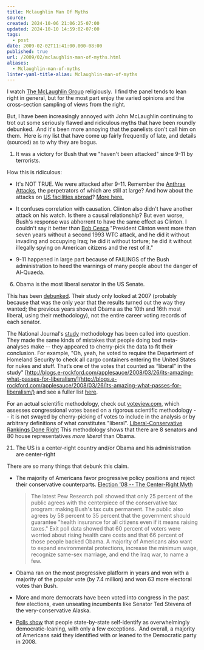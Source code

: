 ```yaml
---
title: Mclaughlin Man Of Myths
source: 
created: 2024-10-06 21:06:25-07:00
updated: 2024-10-10 14:59:02-07:00
tags:
  - post
date: 2009-02-02T11:41:00.000-08:00
published: true
url: /2009/02/mclaughlin-man-of-myths.html
aliases:
  - Mclaughlin-man-of-myths
linter-yaml-title-alias: Mclaughlin-man-of-myths
---
```



I watch [The McLaughlin Group](http://mclaughlin.com/) religiously.  I find the panel tends to lean right in general, but for the most part enjoy the varied opinions and the cross-section sampling of views from the right.   
  
But, I have been increasingly annoyed with John McLaughlin continuing to trot out some seriously flawed and ridiculous myths that have been roundly debunked.  And it's been more annoying that the panelists don't call him on them.  Here is my list that have come up fairly frequently of late, and details (sourced) as to why they are bogus.   

1.  It was a victory for Bush that we "haven't been attacked" since 9-11 by terrorists.
  
How this is ridiculous:  

  
*   It's NOT TRUE. We were attacked after 9-11. Remember the [Anthrax Attacks](http://en.wikipedia.org/wiki/2001_anthrax_attacks), the perpetrators of which are still at large? And how about the attacks on [US facilities abroad](http://www.infoplease.com/ipa/A0001454.html)? [More here.](http://www.state.gov/r/pa/ho/pubs/fs/5902.htm)
  
*   It confuses correlation with causation. Clinton also didn't have another attack on his watch. Is there a causal relationship? But even worse, Bush's response was abhorrent to have the same effect as Clinton. I couldn't say it better than [Bob Cesca](http://www.bobcesca.com/blog-archives/2009/01/so_long_sucker.html) "President Clinton went more than seven years without a second 1993 WTC attack, and he did it without invading and occupying Iraq; he did it without torture; he did it without illegally spying on American citizens and the rest of it."
  
*   9-11 happened in large part because of FAILINGS of the Bush administration to heed the warnings of many people about the danger of Al-Quaeda.

  
6.  Obama is the most liberal senator in the US Senate.
  
This has been [debunked](http://downwithtyranny.blogspot.com/2008/05/obama-is-most-liberal-senator-big.html). Their study only looked at 2007 (probably because that was the only year that the results turned out the way they wanted; the previous years showed Obama as the 10th and 16th most liberal, using their methodology), not the entire career voting records of each senator.  
  
The National Journal's [study](http://www.nationaljournal.com/voteratings/senate_votes.htm) methodology has been called into question. They made the same kinds of mistakes that people doing bad meta-analyses make -- they appeared to cherry-pick the data to fit their conclusion. For example, "Oh, yeah, he voted to require the Department of Homeland Security to check all cargo containers entering the United States for nukes and stuff. That’s one of the votes that counted as “liberal” in the study" [http://blogs.e-rockford.com/applesauce/2008/03/26/its-amazing-what-passes-for-liberalism/](http://blogs.e-rockford.com/applesauce/2008/03/26/its-amazing-what-passes-for-liberalism/) and see a fuller list [here](http://www.americablog.com/2008/03/so-is-hillary-opposed-to-screening.html).  
  
For an actual scientific methodology, check out [voteview.com](http://voteview.com), which assesses congressional votes based on a rigorous scientific methodology -- it is not swayed by cherry-picking of votes to include in the analysis or by arbitrary definitions of what constitutes "liberal". [Liberal-Conservative Rankings Done Right](http://www.fivethirtyeight.com/2008/06/liberal-conservative-rankings-done.html) This methodology shows that there are 8 senators and 80 house representatives _more liberal_ than Obama.  
  
21.  The US is a center-right country and/or Obama and his administration are center-right  
    
  
There are so many things that debunk this claim.  

  
*   The majority of Americans favor progressive policy positions and reject their conservative counterparts. [Election '08 -- The Center-Right Myth](http://pr.thinkprogress.org/2008/11/pr20081106/index.html)  
    
    > The latest Pew Research poll showed that only 25 percent of the public agrees with the centerpiece of the conservative tax program: making Bush's tax cuts permanent. The public also agrees by 58 percent to 35 percent that the government should guarantee "health insurance for all citizens even if it means raising taxes." Exit poll data showed that 60 percent of voters were worried about rising health care costs and that 66 percent of those people backed Obama. A majority of Americans also want to expand environmental protections, increase the minimum wage, recognize same-sex marriage, and end the Iraq war, to name a few.
    
*   Obama ran on the most progressive platform in years and won with a majority of the popular vote (by 7.4 million) and won 63 more electoral votes than Bush.  
    
*   More and more democrats have been voted into congress in the past few elections, even unseating incumbents like Senator Ted Stevens of the very-conservative Alaska.
*   [Polls show](http://www.gallup.com/poll/114016/State-States-Political-Party-Affiliation.aspx) that people state-by-state self-identify as overwhelmingly democratic-leaning, with only a few exceptions.  And overall, a majority of Americans said they identified with or leaned to the Democratic party in 2008.